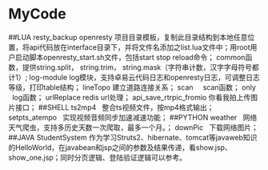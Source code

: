 # MyCode

##LUA
resty_backup    openresty 项目目录模板，复制此目录结构到本地任意位置，将api代码放在interface目录下，并将文件名添加之list.lua文件中；用root用户启动脚本openresty_start.sh文件，包括start stop reload命令；
common函数，提供string.split， string.trim， string.mask（字符串计数，汉字字母符号都计1）;
log-module  log模块，支持卓易云代码日志和openresty日志，可调整日志等级，打印table结构；
lineTopo  建立道路连接关系；
scan      scan函数；
only      log函数；
urlReplace  redis url处理；
api_save_rtrpic_fromio  你看我拍上传图片接口；
##SHELL
ts2mp4    整合ts视频文件，按mp4格式输出；
setpts_atempo   实现视频音频同步加速减速功能；
##PYTHON
weather   网络天气爬虫，支持多历史天数一次爬取，最多一个月。；
downPic   下载网络图片；
##JAVA
StudentSystem 作为学习Struts2、hibernate、tomcat等javaweb知识的HelloWorld，在javabean和jsp之间的参数及结果传递，看show.jsp、show_one.jsp；同时分页逻辑、登陆验证逻辑可以参考。
